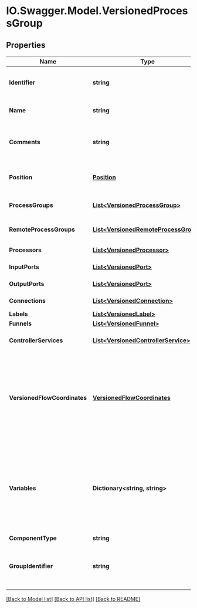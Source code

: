 # IO.Swagger.Model.VersionedProcessGroup
## Properties

Name | Type | Description | Notes
------------ | ------------- | ------------- | -------------
**Identifier** | **string** | The component&#39;s unique identifier | [optional] 
**Name** | **string** | The component&#39;s name | [optional] 
**Comments** | **string** | The user-supplied comments for the component | [optional] 
**Position** | [**Position**](Position.md) | The component&#39;s position on the graph | [optional] 
**ProcessGroups** | [**List&lt;VersionedProcessGroup&gt;**](VersionedProcessGroup.md) | The child Process Groups | [optional] 
**RemoteProcessGroups** | [**List&lt;VersionedRemoteProcessGroup&gt;**](VersionedRemoteProcessGroup.md) | The Remote Process Groups | [optional] 
**Processors** | [**List&lt;VersionedProcessor&gt;**](VersionedProcessor.md) | The Processors | [optional] 
**InputPorts** | [**List&lt;VersionedPort&gt;**](VersionedPort.md) | The Input Ports | [optional] 
**OutputPorts** | [**List&lt;VersionedPort&gt;**](VersionedPort.md) | The Output Ports | [optional] 
**Connections** | [**List&lt;VersionedConnection&gt;**](VersionedConnection.md) | The Connections | [optional] 
**Labels** | [**List&lt;VersionedLabel&gt;**](VersionedLabel.md) | The Labels | [optional] 
**Funnels** | [**List&lt;VersionedFunnel&gt;**](VersionedFunnel.md) | The Funnels | [optional] 
**ControllerServices** | [**List&lt;VersionedControllerService&gt;**](VersionedControllerService.md) | The Controller Services | [optional] 
**VersionedFlowCoordinates** | [**VersionedFlowCoordinates**](VersionedFlowCoordinates.md) | The coordinates where the remote flow is stored, or null if the Process Group is not directly under Version Control | [optional] 
**Variables** | **Dictionary&lt;string, string&gt;** | The Variables in the Variable Registry for this Process Group (not including any ancestor or descendant Process Groups) | [optional] 
**ComponentType** | **string** |  | [optional] 
**GroupIdentifier** | **string** | The ID of the Process Group that this component belongs to | [optional] 

[[Back to Model list]](../README.md#documentation-for-models) [[Back to API list]](../README.md#documentation-for-api-endpoints) [[Back to README]](../README.md)

